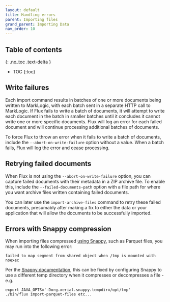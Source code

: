 ```yaml
---
layout: default
title: Handling errors
parent: Importing files
grand_parent: Importing Data
nav_order: 10
---
```


## Table of contents
{: .no_toc .text-delta }

- TOC
{:toc}

## Write failures

Each import command results in batches of one or more documents being written to MarkLogic, with each batch sent in a 
separate HTTP call to MarkLogic. If Flux fails to write a batch of documents, it will attempt to write each document 
in the batch in smaller batches until it concludes it cannot write one or more specific documents. Flux will log an 
error for each failed document and will continue processing additional batches of documents. 

To force Flux to throw an error when it fails to write a batch of documents, include the `--abort-on-write-failure` 
option without a value. When a batch fails, Flux will log the error and cease processing.

## Retrying failed documents

When Flux is not using the `--abort-on-write-failure` option, you can capture failed documents with their metadata in a
ZIP archive file. To enable this, include the `--failed-documents-path` option with a file path for where you want 
archive files written containing failed documents. 

You can later use the `import-archive-files` command to retry these failed documents, presumably after making a fix to 
either the data or your application that will allow the documents to be successfully imported.

## Errors with Snappy compression

When importing files compressed [using Snappy](https://google.github.io/snappy/), such as Parquet files, 
you may run into the following error:

    failed to map segment from shared object when /tmp is mounted with noexec

Per the [Snappy documentation](https://www.javadoc.io/doc/org.xerial.snappy/snappy-java/1.1.7.1/org/xerial/snappy/SnappyLoader.html), 
this can be fixed by configuring Snappy to use a different temp directory when it compresses or decompresses a file - e.g. 

    export JAVA_OPTS='-Dorg.xerial.snappy.tempdir=/opt/tmp'
    ./bin/flux import-parquet-files etc...

